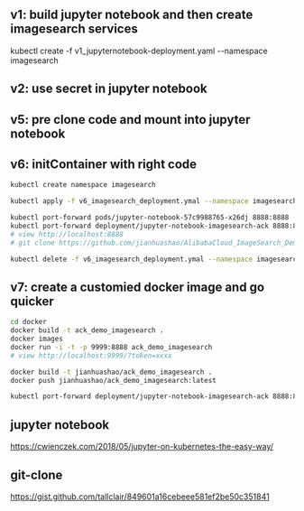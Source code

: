 


## v1: build jupyter notebook and then create imagesearch services
kubectl create -f v1_jupyternotebook-deployment.yaml --namespace imagesearch

## v2: use secret in jupyter notebook

## v5: pre clone code and mount into jupyter notebook

## v6: initContainer with right code
```bash
kubectl create namespace imagesearch

kubectl apply -f v6_imagesearch_deployment.ymal --namespace imagesearch

kubectl port-forward pods/jupyter-notebook-57c9988765-x26dj 8888:8888 --namespace imagesearch
kubectl port-forward deployment/jupyter-notebook-imagesearch-ack 8888:8888 --namespace imagesearch
# view http://localhost:8888
# git clone https://github.com/jianhuashao/AlibabaCloud_ImageSearch_Demo_py2.git

kubectl delete -f v6_imagesearch_deployment.ymal --namespace imagesearch
```

## v7: create a customied docker image and go quicker
```bash
cd docker
docker build -t ack_demo_imagesearch .
docker images
docker run -i -t -p 9999:8888 ack_demo_imagesearch
# view http://localhost:9999/?token=xxxx

docker build -t jianhuashao/ack_demo_imagesearch .
docker push jianhuashao/ack_demo_imagesearch:latest

kubectl port-forward deployment/jupyter-notebook-imagesearch-ack 8888:8888 --namespace imagesearch
```

## jupyter notebook
https://cwienczek.com/2018/05/jupyter-on-kubernetes-the-easy-way/

## git-clone
https://gist.github.com/tallclair/849601a16cebeee581ef2be50c351841


